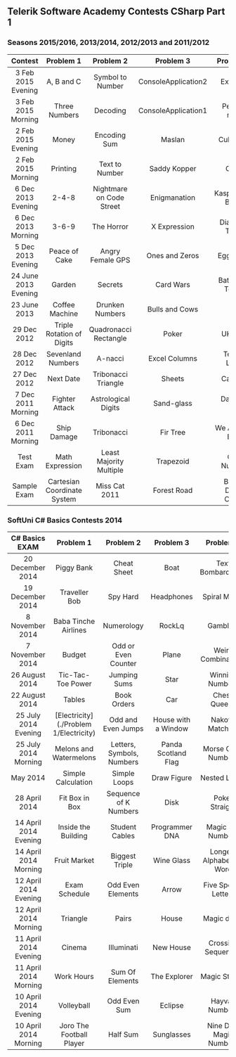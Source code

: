 ## Telerik Software Academy Contests CSharp Part 1
### Seasons 2015/2016, 2013/2014, 2012/2013 and 2011/2012

|        Contest       |          Problem 1          |         Problem 2        |      Problem 3      |      Problem 4      |       Problem 5       |
|:--------------------:|:---------------------------:|:------------------------:|:-------------------:|:-------------------:|:---------------------:|
|  3 Feb 2015 Evening  |          A, B and C         |     Symbol to Number     | ConsoleApplication2 |       Ex-rugs       |       Find Bits       |
|  3 Feb 2015 Morning  |        Three Numbers        |         Decoding         | ConsoleApplication1 |     Persian rugs    |     Search in Bits    |
|  2 Feb 2015 Evening  |            Money            |       Encoding Sum       |        Maslan       |       Cube-3D       |   Sequences of Bits   |
|  2 Feb 2015 Morning  |           Printing          |      Text to Number      |     Saddy Kopper    |         Cube        |      Bits to Bits     |
|  6 Dec 2013 Evening  |            2-4-8            | Nightmare on Code Street |     Enigmanation    |  Kaspichania Boats  |      Game of Page     |
|  6 Dec 2013 Morning  |            3-6-9            |        The Horror        |     X Expression    |    Diamond Trolls   |        Warhead        |
|  5 Dec 2013 Evening  |        Peace of Cake        |     Angry Female GPS     |    Ones and Zeros   |      Eggcelent      | Na Baba mi Smetalnika |
| 24 June 2013 Evening |            Garden           |          Secrets         |      Card Wars      |   Bat'Goiko Tower   |        Bittris        |
|     23 June 2013     |        Coffee Machine       |      Drunken Numbers     |    Bulls and Cows   |         Fire        |        Neurons        |
|      29 Dec 2012     |  Triple Rotation of Digits  |   Quadronacci Rectangle  |        Poker        |       UK Flag       |       Angry Bits      |
|      28 Dec 2012     |      Sevenland Numbers      |          A-nacci         |    Excel Columns    |     Telerik Logo    |        Bit Ball       |
|      27 Dec 2012     |          Next Date          |    Tribonacci Triangle   |        Sheets       |       Carpets       |     Formula Bit 1     |
|  7 Dec 2011 Morning  |        Fighter Attack       |    Astrological Digits   |      Sand-glass     |     Dancing Bits    |         Lines         |
|  6 Dec 2011 Morning  |         Ship Damage         |        Tribonacci        |       Fir Tree      |  We All Love Bits!  |        Pillars        |
|       Test Exam      |       Math Expression       |  Least Majority Multiple |      Trapezoid      |      Odd Number     |       Fall Down       |
|      Sample Exam     | Cartesian Coordinate System |       Miss Cat 2011      |     Forest Road     | Binary Digits Count |      Subset Sums      |


### SoftUni C# Basics Contests 2014

|     C# Basics EXAM    |         Problem 1        |         Problem 2         |      Problem 3      |         Problem 4         |     Problem 5     |
|:---------------------:|:------------------------:|:-------------------------:|:-------------------:|:-------------------------:|:-----------------:|
|    20 December 2014   |        Piggy Bank        |        Cheat Sheet        |         Boat        |      Text Bombardment     |      Bit Lock     |
|    19 December 2014   |       Traveller Bob      |          Spy Hard         |      Headphones     |       Spiral Matrix       |     Paint Ball    |
|    8 November 2014    |   Baba Tinche Airlines   |         Numerology        |        RockLq       |          Gambling         |    Bit Builder    |
|    7 November 2014    |          Budget          |    Odd or Even Counter    |        Plane        |     Weird Combinations    |    Bit Swapper    |
|     26 August 2014    |     Tic-Tac-Toe Power    |        Jumping Sums       |         Star        |      Winning Numbers      |       X-Bits      |
|     22 August 2014    |          Tables          |        Book Orders        |         Car         |        Chess Queens       |    Double Downs   |
|  25 July 2014 Evening |        [Electricity](./Problem 1/Electricity)       |     Odd and Even Jumps    | House with a Window |      Nakovs Matching      |  Change Even Bits |
|  25 July 2014 Morning |  Melons and Watermelons  | Letters, Symbols, Numbers | Panda Scotland Flag |     Morse Code Numbers    |     Bit Paths     |
|        May 2014       |    Simple Calculation    |        Simple Loops       |     Draw Figure     |        Nested Loops       | Bitwise Operators |
|     28 April 2014     |      Fit Box in Box      |   Sequence of K Numbers   |         Disk        |       Poker Straight      |    Friend Bits    |
| 14 April 2014 Evening |    Inside the Building   |       Student Cables      |    Programmer DNA   |     Magic Car Numbers     |    Bit Flipper    |
| 14 April 2014 Morning |       Fruit Market       |       Biggest Triple      |      Wine Glass     | Longest Alphabetical Word |    Bit Shooter    |
| 12 April 2014 Evening |       Exam Schedule      |     Odd Even Elements     |        Arrow        |    Five Special Letters   |     BitRoller     |
| 12 April 2014 Morning |         Triangle         |           Pairs           |        House        |        Magic dates        |    Bits Killer    |
| 11 April 2014 Evening |          Cinema          |         Illuminati        |      New House      |     Crossing Sequences    |   Catch The Bits  |
| 11 April 2014 Morning |        Work Hours        |      Sum Of Elements      |     The Explorer    |       Magic Strings       |    Bit Sifting    |
| 10 April 2014 Evening |        Volleyball        |        Odd Even Sum       |       Eclipse       |       Hayvan Numbers      |       BitsUp      |
| 10 April 2014 Morning | Joro The Football Player |          Half Sum         |      Sunglasses     |  Nine Digit Magic Numbers |   Bits Inverter   |
